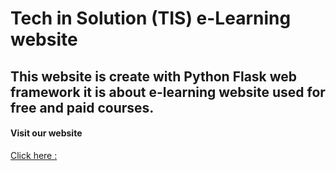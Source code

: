 # Tech in Solution (TIS) e-Learning website

## This website is create with Python Flask web framework it is about e-learning website used for free and paid courses.

#### Visit our website 
[Click here :](http://techinsolutions.pythonanywhere.com/) 
